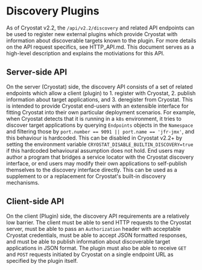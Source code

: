 # Discovery Plugins

As of Cryostat v2.2, the `/api/v2.2/discovery` and related API endpoints can be
used to register new external plugins which provide Cryostat with information
about discoverable targets known to the plugin. For more details on the API
request specifics, see HTTP_API.md. This document serves as a high-level
description and explains the motiviations for this API.

## Server-side API

On the server (Cryostat) side, the discovery API consists of a set of related
endpoints which allow a client (plugin) to 1. register with Cryostat, 2. publish
information about target applications, and 3. deregister from Cryostat. This is
intended to provide Cryostat end-users with an extensible interface for fitting
Cryostat into their own particular deployment scenarios. For example, when
Cryostat detects that it is running in a `k8s` environment, it tries to discover
target applications by querying `Endpoints` objects in the `Namespace` and
filtering those by `port.number == 9091 || port.name == 'jfr-jmx'`, and this
behaviour is hardcoded. This can be disabled in Cryostat v2.2+ by setting the
environment variable `CRYOSTAT_DISABLE_BUILTIN_DISCOVERY=true` if this hardcoded
behavioural assumption does not hold. End users may author a program that
bridges a service locator with the Cryostat discovery interface, or end users
may modify their own applications to self-publish themselves to the discovery
interface directly. This can be used as a supplement to or a replacement for
Cryostat's built-in discovery mechanisms.

## Client-side API

On the client (Plugin) side, the discovery API requirements are a relatively low
barrier. The client must be able to send HTTP requests to the Cryostat server,
must be able to pass an `Authorization` header with acceptable Cryostat
credentials, must be able to accept JSON formatted responses, and must be able
to publish information about discoverable target applications in JSON format.
The plugin must also be able to receive `GET` and `POST` requests initiated by
Cryostat on a single endpoint URL as specified by the plugin itself.
